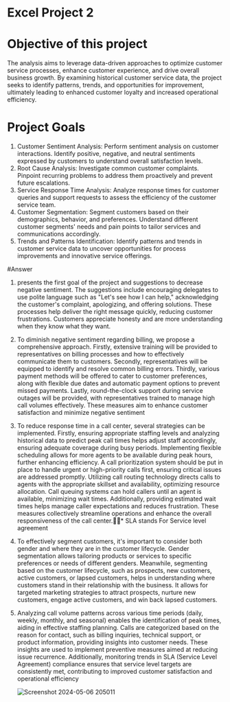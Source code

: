 # Excel Project 2

# Objective of this project
The analysis aims to leverage data-driven approaches to optimize customer service processes, enhance customer experience, and drive overall business growth. By examining historical customer service data, the project seeks to identify patterns, trends, and opportunities for improvement, ultimately leading to enhanced customer loyalty and increased operational efficiency.

# Project Goals
1. Customer Sentiment Analysis: Perform sentiment analysis on customer interactions. Identify positive, negative, and neutral sentiments expressed by customers to understand overall satisfaction levels.
2. Root Cause Analysis: Investigate common customer complaints. Pinpoint recurring problems to address them proactively and prevent future escalations.
3. Service Response Time Analysis: Analyze response times for customer queries and support requests to assess the efficiency of the customer service team.
4. Customer Segmentation: Segment customers based on their demographics, behavior, and preferences. Understand different customer segments' needs and pain points to tailor services and communications accordingly.
5. Trends and Patterns Identification: Identify patterns and trends in customer service data to uncover opportunities for process improvements and innovative service offerings.

#Answer
1. presents the first goal of the project and suggestions to decrease negative sentiment. The suggestions include encouraging delegates to use polite language such as "Let's see how I can help," acknowledging the customer's complaint, apologizing, and offering solutions. These processes help deliver the right message quickly, reducing customer frustrations. Customers appreciate honesty and are more understanding when they know what they want.

2. To diminish negative sentiment regarding billing, we propose a comprehensive approach. Firstly, extensive training will be provided to representatives on billing processes and how to effectively communicate them to customers. Secondly, representatives will be equipped to identify and resolve common billing errors. Thirdly, various payment methods will be offered to cater to customer preferences, along with flexible due dates and automatic payment options to prevent missed payments. Lastly, round-the-clock support during service outages will be provided, with representatives trained to manage high call volumes effectively. These measures aim to enhance customer satisfaction and minimize negative sentiment

3. To reduce response time in a call center, several strategies can be implemented. Firstly, ensuring appropriate staffing levels and analyzing historical data to predict peak call times helps adjust staff accordingly, ensuring adequate coverage during busy periods. Implementing flexible scheduling allows for more agents to be available during peak hours, further enhancing efficiency. A call prioritization system should be put in place to handle urgent or high-priority calls first, ensuring critical issues are addressed promptly. Utilizing call routing technology directs calls to agents with the appropriate skillset and availability, optimizing resource allocation. Call queuing systems can hold callers until an agent is available, minimizing wait times. Additionally, providing estimated wait times helps manage caller expectations and reduces frustration. These measures collectively streamline operations and enhance the overall responsiveness of the call center.* SLA stands For Service level agreement

4. To effectively segment customers, it's important to consider both gender and where they are in the customer lifecycle. Gender segmentation allows tailoring products or services to specific preferences or needs of different genders. Meanwhile, segmenting based on the customer lifecycle, such as prospects, new customers, active customers, or lapsed customers, helps in understanding where customers stand in their relationship with the business. It allows for targeted marketing strategies to attract prospects, nurture new customers, engage active customers, and win back lapsed customers. 

5. Analyzing call volume patterns across various time periods (daily, weekly, monthly, and seasonal) enables the identification of peak times, aiding in effective staffing planning. Calls are categorized based on the reason for contact, such as billing inquiries, technical support, or product information, providing insights into customer needs. These insights are used to implement preventive measures aimed at reducing issue recurrence. Additionally, monitoring trends in SLA (Service Level Agreement) compliance ensures that service level targets are consistently met, contributing to improved customer satisfaction and operational efficiency



   ![Screenshot 2024-05-06 205011](https://github.com/Gautam20024/Excel-Projects/assets/154214132/40c705a5-a040-420c-a3ab-3f1b664f4875)

